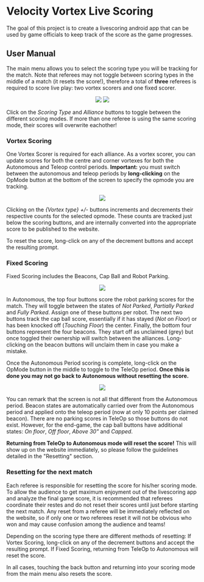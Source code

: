 # Velocity Vortex Live Scoring

The goal of this project is to create a livescoring android app that can be used by game officials to keep track of the score as the game progresses.

## User Manual

The main menu allows you to select the scoring type you will be tracking for the match. Note that referees may not toggle between scoring types in the middle of a match (it resets the score!), therefore a total of **three** referees is required to score live play: two vortex scorers and one fixed scorer.

<p align="center">
  <img src="https://raw.githubusercontent.com/jhryniw/VVLiveScore/master/docs/images/vortex_setup.png"/>
  <img src="https://raw.githubusercontent.com/jhryniw/VVLiveScore/master/docs/images/fixed_setup.png"/>
</p>

Click on the *Scoring Type* and *Alliance* buttons to toggle between the different scoring modes. If more than one referee is using the same scoring mode, their scores will overwrite eachother!

### Vortex Scoring
One Vortex Scorer is required for each alliance. As a vortex scorer, you can update scores for both the centre and corner vortexes for both the Autonomous and Teleop control periods. **Important:** you must switch between the autonomous and teleop periods by **long-clicking** on the OpMode button at the bottom of the screen to specify the opmode you are tracking. 

<p align="center">
  <img src="https://raw.githubusercontent.com/jhryniw/VVLiveScore/master/docs/images/vortex_activity.png"/>
</p>

Clicking on the *{Vortex type} +/-* buttons increments and decrements their respective counts for the selected opmode. These counts are tracked just below the scoring buttons, and are internally converted into the appropriate score to be published to the website.

To reset the score, long-click on any of the decrement buttons and accept the resulting prompt.

### Fixed Scoring
Fixed Scoring includes the Beacons, Cap Ball and Robot Parking. 

<p align="center">
  <img src="https://raw.githubusercontent.com/jhryniw/VVLiveScore/master/docs/images/fixed_activity.png"/>
</p>

In Autonomous, the top four buttons score the robot parking scores for the match. They will toggle between the states of *Not Parked*, *Partially Parked* and *Fully Parked*. Assign one of these buttons per robot. The next two buttons track the cap ball score, essentially if it has stayed (*Not on Floor*) or has been knocked off (*Touching Floor*) the center. Finally, the bottom four buttons represent the four beacons. They start off as unclaimed (grey) but once toggled their ownership will switch between the alliances. Long-clicking on the beacon buttons will unclaim them in case you make a mistake.

Once the Autonomous Period scoring is complete, long-click on the OpMode button in the middle to toggle to the TeleOp period. **Once this is done you may not go back to Autonomous without resetting the score.**

<p align="center">
  <img src="https://raw.githubusercontent.com/jhryniw/VVLiveScore/master/docs/images/fixed_activity_teleop.png"/>
</p>

You can remark that the screen is not all that different from the Autonomous period. Beacon states are automatically carried over from  the Autonomous period and applied onto the teleop period (now at only 10 points per claimed beacon). There are no parking scores in TeleOp so those buttons do not exist. However, for the end-game, the cap ball buttons have additional states: *On floor*, *Off floor*, *Above 30"* and *Capped*.

**Returning from TeleOp to Autonomous mode will reset the score!** This will show up on the website immediately, so please follow the guidelines detailed in the "Resetting" section.  

### Resetting for the next match
Each referee is responsible for resetting the score for his/her scoring mode. To allow the audience to get maximum enjoyment out of the livescoring app and analyze the final game score, it is recommended that referees coordinate their restes and do not reset their scores until just before starting the next match. Any reset from a referee will be immediately reflected on the website, so if only one or two referees reset it will not be obvious who won and may cause confusion among the audience and teams!

Depending on the scoring type there are different methods of resetting:
If Vortex Scoring, long-click on any of the decrement buttons and accept the resulting prompt.
If Fixed Scoring, returning from TeleOp to Autonomous will reset the score.

In all cases, touching the back button and returning into your scoring mode from the main menu also resets the score.

